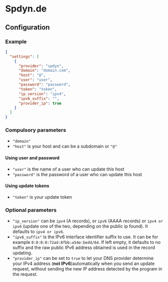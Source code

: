 # Spdyn.de

## Configuration

### Example

```json
{
  "settings": [
    {
      "provider": "spdyn",
      "domain": "domain.com",
      "host": "@",
      "user": "user",
      "password": "password",
      "token": "token",
      "ip_version": "ipv4",
      "ipv6_suffix": "",
      "provider_ip": true
    }
  ]
}
```

### Compulsory parameters

- `"domain"`
- `"host"` is your host and can be a subdomain or `"@"`

#### Using user and password

- `"user"` is the name of a user who can update this host
- `"password"` is the password of a user who can update this host

#### Using update tokens

- `"token"` is your update token

### Optional parameters

- `"ip_version"` can be `ipv4` (A records), or `ipv6` (AAAA records) or `ipv4 or ipv6` (update one of the two, depending on the public ip found). It defaults to `ipv4 or ipv6`.
- `"ipv6_suffix"` is the IPv6 interface identifier suffix to use. It can be for example `0:0:0:0:72ad:8fbb:a54e:bedd/64`. If left empty, it defaults to no suffix and the raw public IPv6 address obtained is used in the record updating.
- `"provider_ip"` can be set to `true` to let your DNS provider determine your IPv4 address (**not IPv6**)automatically when you send an update request, without sending the new IP address detected by the program in the request.
